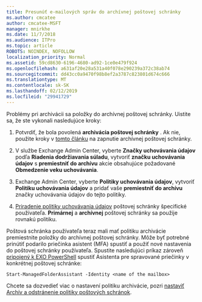 ```yaml
---
title: Presunúť e-mailových správ do archívnej poštovej schránky
ms.author: cmcatee
author: cmcatee-MSFT
manager: mnirkhe
ms.date: 11/7/2018
ms.audience: ITPro
ms.topic: article
ROBOTS: NOINDEX, NOFOLLOW
localization_priority: Normal
ms.assetid: 59cd8630-6196-4680-ad92-1ce0e479f924
ms.openlocfilehash: a631af20e28a531a40f078e290239a372c38ab74
ms.sourcegitcommit: dd43cc0a9470f98b8ef2a3787c823801d674c666
ms.translationtype: MT
ms.contentlocale: sk-SK
ms.lasthandoff: 02/12/2019
ms.locfileid: "29941729"
---
```

Problémy pri archivácii sa položky do archívnej poštovej schránky. Uistite sa, že ste vykonali nasledujúce kroky:
  
1. Potvrdiť, že bola povolená **archivácia poštovej schránky** . Ak nie, použite kroky v [tomto článku](https://docs.microsoft.com/office365/securitycompliance/enable-archive-mailboxes) na zapnutie archívnej poštovej schránky. 
    
2. V službe Exchange Admin Center, vyberte **Značky uchovávania údajov** podľa **Riadenia dodržiavania súladu**, vytvoriť **značku uchovávania údajov** s **premiestniť do archívu** akcie obsahujúce požadované **Obmedzenie veku uchovávania**.
    
3. Exchange Admin Center, vyberte **Politiky uchovávania údajov**, vytvoriť **Politiku uchovávania údajov** a pridať vaše **premiestniť do archívu** značky uchovávania údajov do tejto politiky. 
    
4. [Priradenie politiky uchovávania údajov](https://docs.microsoft.com/exchange/security-and-compliance/messaging-records-management/apply-retention-policy) poštovej schránky špecifické používateľa. **Primárnej** a **archívnej** poštovej schránky sa použije rovnakú politiku. 
    
Poštová schránka používateľa teraz mali mať politiku archivácie premiestnite položky do archívnej poštovej schránky. Môže byť potrebné prinútiť podarilo priečinka asistent (MFA) spustiť a použiť nové nastavenia do poštovej schránky používateľa. Spustite nasledujúci príkaz zároveň [pripojený k EXO PowerShell](https://docs.microsoft.com/powershell/exchange/exchange-online/connect-to-exchange-online-powershell/connect-to-exchange-online-powershell?view=exchange-ps) spustiť Asistenta pre spravované priečinky v konkrétnej poštovej schránke: 
  
```
Start-ManagedFolderAssistant -Identity <name of the mailbox>
```

Chcete sa dozvedieť viac o nastavení politiku archivácie, pozri [nastaviť Archív a odstránenie politiky poštových schránok](https://docs.microsoft.com/office365/securitycompliance/set-up-an-archive-and-deletion-policy-for-mailboxes#step-1-enable-archive-mailboxes-for-users).
  

